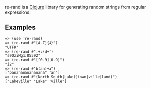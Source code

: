 re-rand is a [Clojure](http://clojure.org) library for generating random strings
from regular expressions.

Examples
--------

    => (use 're-rand)
    => (re-rand #"[A-Z]{4}")
    "UTFR"
    => (re-rand #".+:\d+")
    "s9QziMg1:85592"
    => (re-rand #"[^0-9][0-9]")
    "i2"
    => (re-rand #"b(an)+a")
    ["bananananananana" "an"]
    => (re-rand #"(North|South|Lake)(town|ville|land)")
    ["Lakeville" "Lake" "ville"]
